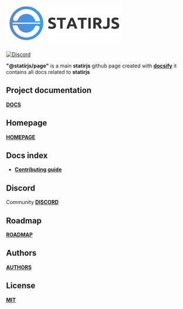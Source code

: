 # <img src='https://raw.githubusercontent.com/statirjs/page/dev/assets/statirjs_text.png' height='100' alt='Statirjs Logo' aria-label='statirjs' />

[![Discord](https://img.shields.io/discord/713451221901508720?label=discord)](https://discord.gg/mypB55)

**"@statirjs/page"** is a main **statirjs** github page created with [**docsify**](https://docsify.js.org/#/) it contains all docs related to **statirjs**

## Project documentation

[**DOCS**](https://statirjs.github.io/page/)

## Homepage

[**HOMEPAGE**](https://statirjs.github.io/page/#/content/page/home)

## Docs index

- [**Contributing guide**](https://statirjs.github.io/page/#/content/page/contributing_guide)

## Discord

Community [**DISCORD**](https://discord.gg/mypB55)

## Roadmap

[**ROADMAP**](https://github.com/statirjs/page/blob/master/ROADMAP.md)

## Authors

[**AUTHORS**](https://github.com/statirjs/page/blob/master/AUTHORS.md)

## License

[**MIT**](https://github.com/statirjs/page/blob/master/LICENSE.md)
